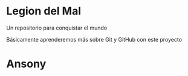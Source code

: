 # Legion del Mal
Un repositorio para conquistar el mundo

Básicamente aprenderemos más sobre Git y GitHub con este proyecto

# Ansony
